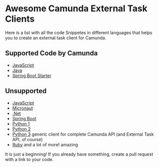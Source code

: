 # Awesome Camunda External Task Clients

Here is a list with all the code Snippetes in different languages that helps you to create an external task client for Camunda.

## Supported Code by Camunda
- [JavaScript](https://github.com/camunda/camunda-external-task-client-js.git)
- [Java](https://github.com/camunda/camunda-bpm-platform/tree/master/clients/java)
- [Spring Boot Starter](https://github.com/camunda/camunda-bpm-platform/tree/master/spring-boot-starter/starter-client)

## Unsupported
- [JavaScript](https://github.com/nikku/camunda-worker-node)
- [Micronaut](https://github.com/camunda-community-hub/micronaut-camunda-external-client)
- [.Net](https://github.com/tasso94/camunda-external-task-client-dotnet.git)
- [Spring Boot](https://github.com/camunda/camunda-external-task-client-spring-boot.git)
- [Python 1](https://github.com/camundacon2019/External-Task-Client.git)
- [Python 2](https://pypi.org/project/camunda-external-task-client-python3/)
- [Python 3](https://pypi.org/project/generic-camunda-client/) generic client for complete Camunda API (and External Task API, of course) 
- [Ruby](https://github.com/amalagaura/camunda-workflow) and a lot of more! amazing 

It is just a beginning! 
If you already have something, create a pull request with a link to your code. 
